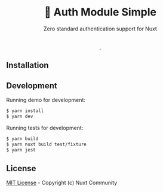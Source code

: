 <h1 align="center" >🔐 Auth Module Simple</h1>
<p align="center">Zero standard authentication support for Nuxt </p>

<p align="center">
<!-- <a href="https://david-dm.org/nuxt-community/auth-module">
    <img alt="" src="https://david-dm.org/nuxt-community/auth-module/status.svg?style=flat-square">
</a> -->
<!-- <a href="https://standardjs.com">
    <img alt="" src="https://img.shields.io/badge/code_style-standard-brightgreen.svg?style=flat-square">
</a> -->
<!-- <a href="https://circleci.com/gh/nuxt-community/auth-module">
    <img alt="" src="https://img.shields.io/circleci/project/github/nuxt-community/auth-module.svg?style=flat-square">
</a> -->
<!-- <a href="https://codecov.io/gh/nuxt-community/auth-module">
    <img alt="" src="https://img.shields.io/codecov/c/github/nuxt-community/auth-module.svg?style=flat-square">
</a> -->
<br>
<a href="https://www.npmjs.com/package/nuxt-simple-auth">
    <img alt="" src="https://img.shields.io/npm/v/nuxt-simple-auth/latest.svg?style=flat-square">
</a>
<a href="https://www.npmjs.com/package/nuxt-simple-auth">
    <img alt="" src="https://img.shields.io/npm/dt/nuxt-simple-auth.svg?style=flat-square">
</a>
</p>


## Installation

<!-- <a href="https://auth.nuxtjs.org">Read Documentation</a>

**🚧 please see [status page](http://auth.nuxtjs.org/status) in documentation.** -->

## Development

Running demo for development:

```bash
$ yarn install
$ yarn dev
```

Running tests for development:

```bash
$ yarn build
$ yarn nuxt build test/fixture
$ yarn jest
```

## License

[MIT License](./LICENSE) - Copyright (c) Nuxt Community
